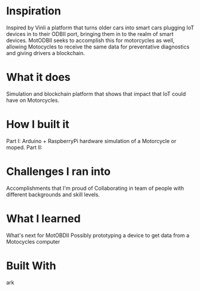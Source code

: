 # Inspiration
Inspired by Vinli a platform that turns older cars into smart cars plugging IoT devices in to their ODBII port, bringing them in to the realm of smart devices. MotODBII seeks to accomplish this for motorcycles as well, allowing Motocycles to receive the same data for preventative diagnostics and giving drivers a blockchain.

# What it does
Simulation and blockchain platform that shows that impact that IoT could have on Motorcycles.

# How I built it
Part I: Arduino + RaspberryPi hardware simulation of a Motorcycle or moped. Part II:

# Challenges I ran into
Accomplishments that I'm proud of
Collaborating in team of people with different backgrounds and skill levels.

# What I learned
What's next for MotOBDII
Possibly prototyping a device to get data from a Motocycles computer

# Built With
ark

